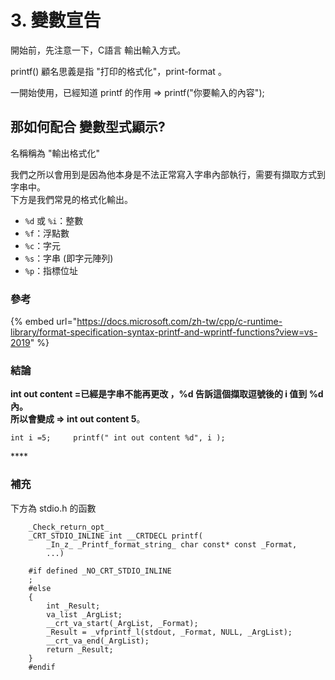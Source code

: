 # 3. 變數宣告

開始前，先注意一下，C語言 輸出輸入方式。

printf\(\) 顧名思義是指 "打印的格式化"，print-format 。

一開始使用，已經知道 printf 的作用 =&gt; printf\("你要輸入的內容"\);

## 那如何配合 變數型式顯示?

名稱稱為 "輸出格式化"

我們之所以會用到是因為他本身是不法正常寫入字串內部執行，需要有擷取方式到字串中。  
下方是我們常見的格式化輸出。

* `%d` 或 `%i`：整數
* `%f`：浮點數
* `%c`：字元
* `%s`：字串 \(即字元陣列\)
* `%p`：指標位址

### 參考 

{% embed url="https://docs.microsoft.com/zh-tw/cpp/c-runtime-library/format-specification-syntax-printf-and-wprintf-functions?view=vs-2019" %}

### 結論

**int out content =已經是字串不能再更改 ，%d 告訴這個擷取逗號後的 i 值到 %d 內。  
所以會變成 =&gt; int out content 5**。

`int i =5;    
printf(" int out content %d", i );`

\*\*\*\*

### 補充

下方為 stdio.h 的函數

```text
    _Check_return_opt_
    _CRT_STDIO_INLINE int __CRTDECL printf(
        _In_z_ _Printf_format_string_ char const* const _Format,
        ...)

    #if defined _NO_CRT_STDIO_INLINE
    ;
    #else
    {
        int _Result;
        va_list _ArgList;
        __crt_va_start(_ArgList, _Format);
        _Result = _vfprintf_l(stdout, _Format, NULL, _ArgList);
        __crt_va_end(_ArgList);
        return _Result;
    }
    #endif
```


